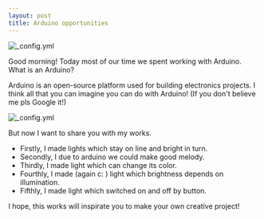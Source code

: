 ```yaml
---
layout: post
title: Arduino opportunities
---
```

![_config.yml](https://codeduino.com/wp-content/uploads/2014/07/FakeArduino.jpg)

Good morning! Today most of our time we spent working with Arduino. What is an Arduino? 

Arduino is an open-source platform used for building electronics projects. I think all that you can imagine you can do with Arduino! 
(If you don't believe me pls Google it!)

![_config.yml](https://www.arduino.cc/en/uploads/Tutorial/ArduinoUNO_bb.png)

But now I want to share you with my works. 
- Firstly, I made lights which stay on line and bright in turn.
- Secondly, I due to arduino we could make good melody.
- Thirdly, I made light which can change its color.
- Fourthly, I made (again c: ) light which brightness depends on illumination. 
- Fifthly, I made light which switched on and off by button.

I hope, this works will inspirate you to make your own creative project!
